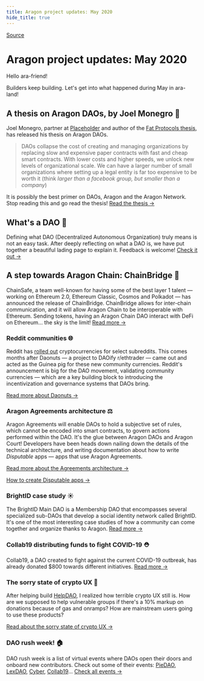 ```yaml
---
title: Aragon project updates: May 2020
hide_title: true
---
```


[Source](https://aragon.substack.com/p/aragon-project-updates-may-2020 "Permalink to Aragon project updates: May 2020")

# Aragon project updates: May 2020

Hello ara-friend!

Builders keep building. Let's get into what happened during May in ara-land!

## A thesis on Aragon DAOs, by Joel Monegro 📃

Joel Monegro, partner at [Placeholder][1] and author of the [Fat Protocols thesis][2], has released his thesis on Aragon DAOs.

> DAOs collapse the cost of creating and managing organizations by replacing slow and expensive paper contracts with fast and cheap smart contracts. With lower costs and higher speeds, we unlock new levels of organizational scale. We can have a larger number of small organizations where setting up a legal entity is far too expensive to be worth it (think _larger than a facebook group, but smaller than a company_)

It is possibly the best primer on DAOs, Aragon and the Aragon Network. Stop reading this and go read the thesis! [Read the thesis →][3]

## What's a DAO 🔮

Defining what DAO (Decentralized Autonomous Organization) truly means is not an easy task. After deeply reflecting on what a DAO is, we have put together a beautiful lading page to explain it. Feedback is welcome! [Check it out →][4]

## A step towards Aragon Chain: ChainBridge 🌉

ChainSafe, a team well-known for having some of the best layer 1 talent — working on Ethereum 2.0, Ethereum Classic, Cosmos and Polkadot — has announced the release of ChainBridge. ChainBridge allows for inter-chain communication, and it will allow Aragon Chain to be interoperable with Ethereum. Sending tokens, having an Aragon Chain DAO interact with DeFi on Ethereum… the sky is the limit! [Read more →][5]

### Reddit communities 🌐

Reddit has [rolled out][6] cryptocurrencies for select subreddits. This comes months after Daonuts — a project to DAOify r/ethtrader — came out and acted as the Guinea pig for these new community currencies. Reddit's announcement is big for the DAO movement, validating community currencies — which are a key building block to introducing the incentivization and governance systems that DAOs bring.

[Read more about Daonuts → ][7]

### Aragon Agreements architecture ⚖️

Aragon Agreements will enable DAOs to hold a subjective set of rules, which cannot be encoded into smart contracts, to govern actions performed within the DAO. It's the glue between Aragon DAOs and Aragon Court! Developers have been heads down nailing down the details of the technical architecture, and writing documentation about how to write _Disputable_ apps — apps that use Aragon Agreements.

[Read more about the Agreements architecture →][8]

[How to create Disputable apps →][9]

### BrightID case study ☀️

The BrightID Main DAO is a Membership DAO that encompasses several specialized sub-DAOs that develop a social identity network called BrightID. It's one of the most interesting case studies of how a community can come together and organize thanks to Aragon. [Read more →][10]

### Collab19 distributing funds to fight COVID-19 ⛑

Collab19, a DAO created to fight against the current COVID-19 outbreak, has already donated $800 towards different initiatives. [Read more →][11]

### The sorry state of crypto UX 🤯

After helping build [HelpDAO][12], I realized how terrible crypto UX still is. How are we supposed to help vulnerable groups if there's a 10% markup on donations because of gas and onramps? How are mainstream users going to use these products?

[Read about the sorry state of crypto UX →][13]

### DAO rush week! 🏠

DAO rush week is a list of virtual events where DAOs open their doors and onboard new contributors. Check out some of their events: [PieDAO][14], [LexDAO][15], [Cyber][16], [Collab19][17]... [Check all events →][18]

[1]: https://www.placeholder.vc/
[2]: https://www.usv.com/writing/2016/08/fat-protocols/
[3]: https://www.placeholder.vc/blog/2020/5/7/aragon-daos
[4]: https://aragon.org/dao
[5]: https://medium.com/chainsafe-systems/chainsafe-building-chainbridge-49d51ff2e0a2
[6]: https://www.theblockcrypto.com/linked/65178/reddit-launches-ethereum-based-tokens-for-cryptocurrency-and-fortnite-subreddits
[7]: https://www.reddit.com/r/ethtrader/comments/e70bjc/donutsonethereum_launched/
[8]: https://www.notion.so/aragon/Agreement-v1-Architecture-1cf240b8791841189225318b7f3532f5
[9]: https://www.notion.so/aragon/Disputable-apps-developers-guide-4346c11e94a143799b26bafb03c37f44
[10]: https://aragon.org/studies/brightid
[11]: https://medium.com/collab19/collab19-shifting-the-philanthropic-paradigm-c0a87d27dddb
[12]: https://helpdao.org
[13]: https://luisivan.net/posts/crypto-ux
[14]: https://daorushweek.com/events/piedao-development-call-bounty-program-announcement
[15]: https://daorushweek.com/events/lexdao-hackin-law
[16]: https://daorushweek.com/events/cyber-a-decentralized-google
[17]: https://daorushweek.com/events/dao-ops-workshop-learn-how-to-build-your-own-collab
[18]: https://daorushweek.com/events

  